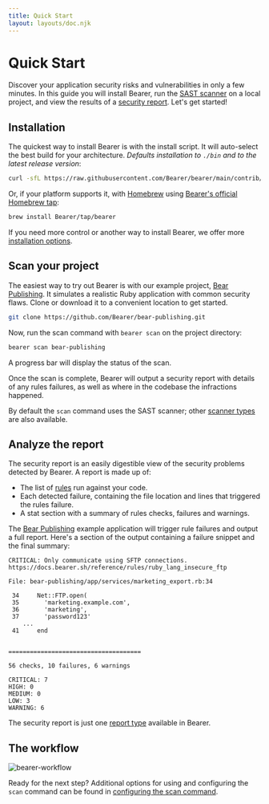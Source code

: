 ```yaml
---
title: Quick Start
layout: layouts/doc.njk
---
```


# Quick Start

Discover your application security risks and vulnerabilities in only a few minutes. In this guide you will install Bearer, run the [SAST scanner](/explanations/scanners) on a local project, and view the results of a [security report](/explanations/reports/#security-report). Let's get started!

## Installation

The quickest way to install Bearer is with the install script. It will auto-select the best build for your architecture. _Defaults installation to `./bin` and to the latest release version_:

```bash
curl -sfL https://raw.githubusercontent.com/Bearer/bearer/main/contrib/install.sh | sh
```

Or, if your platform supports it, with [Homebrew](https://brew.sh/) using [Bearer's official Homebrew tap](https://github.com/Bearer/homebrew-tap):

```bash
brew install Bearer/tap/bearer
```

If you need more control or another way to install Bearer, we offer more [installation options](/reference/installation).

## Scan your project

The easiest way to try out Bearer is with our example project, [Bear Publishing](https://github.com/Bearer/bear-publishing). It simulates a realistic Ruby application with common security flaws. Clone or download it to a convenient location to get started.

```bash
git clone https://github.com/Bearer/bear-publishing.git
```

Now, run the scan command with `bearer scan` on the project directory:

```bash
bearer scan bear-publishing
```

A progress bar will display the status of the scan.

Once the scan is complete, Bearer will output a security report with details of any rules failures, as well as where in the codebase the infractions happened.

By default the `scan` command uses the SAST scanner; other [scanner types](/explanations/scanners) are also available.

## Analyze the report

The security report is an easily digestible view of the security problems detected by Bearer. A report is made up of:

- The list of [rules](/reference/rules/) run against your code.
- Each detected failure, containing the file location and lines that triggered the rules failure.
- A stat section with a summary of rules checks, failures and warnings.

The [Bear Publishing](https://github.com/Bearer/bear-publishing) example application will trigger rule failures and output a full report. Here's a section of the output containing a failure snippet and the final summary:

```text
CRITICAL: Only communicate using SFTP connections.
https://docs.bearer.sh/reference/rules/ruby_lang_insecure_ftp

File: bear-publishing/app/services/marketing_export.rb:34

 34     Net::FTP.open(
 35       'marketing.example.com',
 36       'marketing',
 37       'password123'
  	...
 41     end


=====================================

56 checks, 10 failures, 6 warnings

CRITICAL: 7
HIGH: 0
MEDIUM: 0
LOW: 3
WARNING: 6

```

The security report is just one [report type](/explanations/reports/) available in Bearer.

## The workflow
![bearer-workflow](/assets/img/Bearer-workflow.png)

Ready for the next step? Additional options for using and configuring the `scan` command can be found in [configuring the scan command](/guides/configure-scan/).
